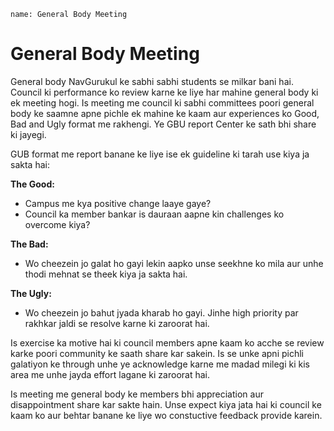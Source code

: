 ```ngMeta
name: General Body Meeting
```

# General Body Meeting

General body NavGurukul ke sabhi sabhi students se milkar bani hai. Council ki performance ko review karne ke liye har mahine general body ki ek meeting hogi. Is meeting me council ki sabhi committees poori general body ke saamne apne pichle ek mahine ke kaam aur experiences ko Good, Bad and Ugly format me rakhengi. Ye GBU report Center ke sath bhi share ki jayegi. 

GUB format me report banane ke liye ise ek guideline ki tarah use kiya ja sakta hai: 


**The Good:** 
 - Campus me kya positive change laaye gaye? 
 - Council ka member bankar is dauraan aapne kin challenges ko overcome kiya? 

**The Bad:**
 - Wo cheezein jo galat ho gayi lekin aapko unse seekhne ko mila aur unhe thodi mehnat se theek kiya ja sakta hai.

**The Ugly:**
 - Wo cheezein jo bahut jyada kharab ho gayi. Jinhe high priority par rakhkar jaldi se resolve karne ki zaroorat hai. 

Is exercise ka motive hai ki council members apne kaam ko acche se review karke poori community ke saath share kar sakein. Is se unke apni pichli galatiyon ke through unhe ye acknowledge karne me madad milegi ki kis area me unhe jayda effort lagane ki zaroorat hai.

Is meeting me general body ke members bhi appreciation aur disappointment share kar sakte hain. Unse expect kiya jata hai ki council ke kaam ko aur behtar banane ke liye wo constuctive feedback provide karein. 
